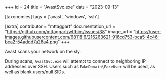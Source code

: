 +++
id = 24
title = "AvastSvc.exe"
date = "2023-09-13"

[taxonomies]
tags = ['avast', 'windows', 'ssh']

[extra]
contributor = "mttaggart"
documentation_url = "https://github.com/mttaggart/wtfbins/issues/38"
image_url = "https://user-images.githubusercontent.com/6811816/216263621-916cd753-bca5-4c46-bca2-54addd7a26a4.png"
+++

Avast scans your network on the sly.

<!-- more -->
   
During scans, `AvastSvc.exe` will attempt to connect to neighboring IP addresses over SSH. Users such as `FakeDomain\FakeUser` will be used, as well as blank users/null SIDs. 
